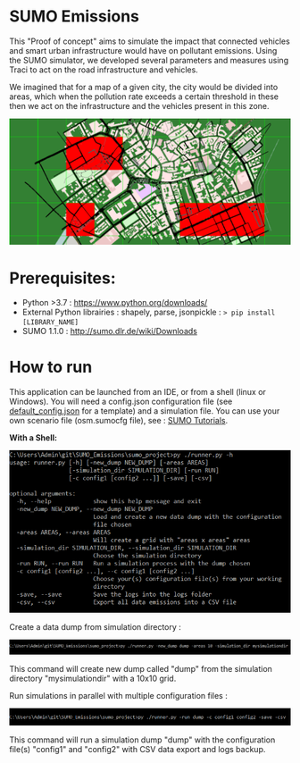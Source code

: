 # SUMO Emissions

This "Proof of concept" aims to simulate the impact that connected vehicles and smart urban infrastructure would have on pollutant emissions.
Using the SUMO simulator, we developed several parameters and measures using Traci to act on the road infrastructure and vehicles.

We imagined that for a map of a given city, the city would be divided into areas, 
which when the pollution rate exceeds a certain threshold in these then we act on the infrastructure and the vehicles present in this zone.

![](https://github.com/Ahp06/SUMO_Emissions/blob/master/sumo_project/files/imgs/simulation_example.PNG)

# Prerequisites:
* Python >3.7 : https://www.python.org/downloads/
* External Python librairies : shapely, parse, jsonpickle : ``` > pip install [LIBRARY_NAME] ```
* SUMO 1.1.0 : http://sumo.dlr.de/wiki/Downloads

# How to run 

This application can be launched from an IDE, or from a shell (linux or Windows). 
You will need a config.json configuration file (see [default_config.json](https://github.com/Ahp06/SUMO_Emissions/blob/master/sumo_project/configs/default_config.json) for a template) and a simulation file.
You can use your own scenario file (osm.sumocfg file), see : [SUMO Tutorials](http://sumo.dlr.de/wiki/Tutorials). 

**With a Shell:**

![](https://github.com/Ahp06/SUMO_Emissions/blob/master/sumo_project/files/imgs/runner_help.PNG)

Create a data dump from simulation directory : 

![](https://github.com/Ahp06/SUMO_Emissions/blob/master/sumo_project/files/imgs/runner_new_dump.PNG)

This command will create new dump called "dump" from the simulation directory "mysimulationdir" with a 10x10 grid. 

Run simulations in parallel with multiple configuration files : 

![](https://github.com/Ahp06/SUMO_Emissions/blob/master/sumo_project/files/imgs/runner_run_ex.PNG)

This command will run a simulation dump "dump" with the configuration file(s) "config1" and "config2" 
with CSV data export and logs backup.
